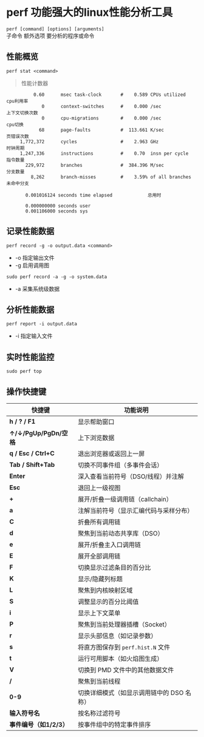# perf 功能强大的linux性能分析工具
  
`perf [command] [options] [arguments]`  
子命令   额外选项   要分析的程序或命令

##	性能概览
`perf stat <command>`
>	性能计数器
```
		  0.60 		msec task-clock       #    0.589 CPUs utilized 		cpu利用率
             0      context-switches      #    0.000 /sec				上下文切换次数
             0      cpu-migrations        #    0.000 /sec				cpu切换
            68      page-faults           #  113.661 K/sec				页错误次数
     1,772,372      cycles                #    2.963 GHz				时钟周期
     1,247,336      instructions          #    0.70  insn per cycle		指令数量
       229,972      branches              #  384.396 M/sec				分支数量
         8,262      branch-misses         #    3.59% of all branches	未命中分支

       0.001016124 seconds time elapsed				总用时

       0.000000000 seconds user
       0.001106000 seconds sys
```

##	记录性能数据
`perf record -g -o output.data <command>`
+	-o			指定输出文件 
+	-g			启用调用图  

`sudo perf record -a -g -o system.data`
+	-a 			采集系统级数据  
  

##	分析性能数据
`perf report -i output.data`
+	-i			指定输入文件

##	实时性能监控
`sudo perf top`

## 操作快捷键
| 快捷键               | 功能说明                                                                 |
|----------------------|--------------------------------------------|
| **h / ? / F1**       | 显示帮助窗口                               |
| **↑/↓/PgUp/PgDn/空格** | 上下浏览数据                             |
| **q / Esc / Ctrl+C** | 退出浏览器或返回上一屏                     |
| **Tab / Shift+Tab**  | 切换不同事件组（多事件会话）               |
| **Enter**            | 深入查看当前符号（DSO/线程）并注解         |
| **Esc**              | 退回上一级视图                             |
| **+**                | 展开/折叠一级调用链（callchain）           |
| **a**                | 注解当前符号（显示汇编代码与采样分布）     |
| **C**                | 折叠所有调用链                             |
| **d**                | 聚焦到当前动态共享库（DSO）                |
| **e**                | 展开/折叠主入口调用链                      |
| **E**                | 展开全部调用链                             |
| **F**                | 切换显示过滤条目的百分比                   |
| **K**                | 显示/隐藏列标题                            |
| **L**                | 聚焦到内核映射区域                         |
| **S**                | 调整显示的百分比阈值                       |
| **i**                | 显示上下文菜单                             |
| **P**                | 聚焦到当前处理器插槽（Socket）             |
| **r**                | 显示头部信息（如记录参数）                 |
| **s**                | 将直方图保存到 `perf.hist.N` 文件          |
| **t**                | 运行可用脚本（如火焰图生成）               |
| **V**                | 切换到 PMD 文件中的其他数据文件            |
| **/**                | 聚焦到当前线程                             |
| **0-9**              | 切换详细模式（如显示调用链中的 DSO 名称）  |
| **输入符号名**        | 按名称过滤符号                            |
| **事件编号（如1/2/3）** | 按事件组中的特定事件排序                |

